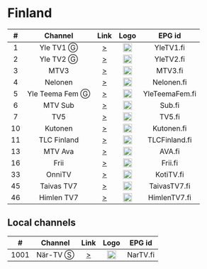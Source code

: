 <h1>Finland</h1>

| #   | Channel        | Link  | Logo | EPG id |
|:---:|:--------------:|:-----:|:----:|:------:|
| 1   | Yle TV1   Ⓖ | [>](https://yletv.akamaized.net/hls/live/622365/yletv1fin/index.m3u8) | <img height="20" src="https://i.imgur.com/6yXZwUL.png"/> | YleTV1.fi |
| 2   | Yle TV2  Ⓖ | [>](https://yletv.akamaized.net/hls/live/622366/yletv2fin/index.m3u8) | <img height="20" src="https://i.imgur.com/4xkc6PL.png"/> | YleTV2.fi |
| 3   | MTV3   | [>](https://live-fi.tvkaista.net/mtv3/live.m3u8) | <img height="20" src="https://i.imgur.com/kNbmc8n.png"/> | MTV3.fi |
| 4   | Nelonen   | [>](https://live-fi.tvkaista.net/nelonen/live.m3u8) | <img height="20" src="https://i.imgur.com/BFbCyfY.png"/> | Nelonen.fi |
| 5   | Yle Teema Fem  Ⓖ | [>](https://yletv.akamaized.net/hls/live/622367/yletvteemafemfin/index.m3u8) | <img height="20" src="https://i.imgur.com/iDljufz.png"/> | YleTeemaFem.fi |
| 6   | MTV Sub  | [>](https://live-fi.tvkaista.net/sub/live.m3u8) | <img height="20" src="https://i.imgur.com/VRCuxQt.png"/> | Sub.fi |
| 7   | TV5  | [>](https://live-fi.tvkaista.net/tv5/live.m3u8) | <img height="20" src="https://i.imgur.com/MoukyGs.png"/> | TV5.fi |
| 10   | Kutonen   | [>](https://live-fi.tvkaista.net/kutonen/live.m3u8) | <img height="20" src="https://i.imgur.com/4giVyxb.png"/> | Kutonen.fi |
| 11   | TLC Finland | [>](https://live-fi.tvkaista.net/tlc/live.m3u8) | <img height="20" src="https://i.imgur.com/0d5hP3A.png"/> | TLCFinland.fi |
| 13   | MTV Ava  | [>](https://live-fi.tvkaista.net/ava/live.m3u8) | <img height="20" src="https://i.imgur.com/rtyJVgB.png"/> | AVA.fi |
| 16   | Frii   | [>](https://live-fi.tvkaista.net/frii/live.m3u8) | <img height="20" src="https://i.imgur.com/ljKoG9I.png"/> | Frii.fi |
| 33  | OnniTV | [>](https://kotitv.digitacdn.net/amlst:kotitv.amlst/playlist.m3u8?organizationId=83459409&suiteItemId=83459780) | <img height="20" src="https://i.imgur.com/HzILf2H.png"/> | KotiTV.fi |
| 45  | Taivas TV7 | [>](https://vod.tv7.fi/tv7-fi/_definst_/smil:tv7-fi.smil/playlist.m3u8) | <img height="20" src="https://i.imgur.com/a4iNVXA.png"/> | TaivasTV7.fi |
| 46  | Himlen TV7 | [>](https://vod.tv7.fi/tv7-se/_definst_/smil:tv7-se.smil/playlist.m3u8) | <img height="20" src="https://i.imgur.com/a4iNVXA.png"/> | HimlenTV7.fi |

<h2>Local channels</h2>

| #   | Channel        | Link  | Logo | EPG id |
|:---:|:--------------:|:-----:|:----:|:------:|
| 1001  | När-TV Ⓢ | [>](https://streaming.nartv.fi/live/ngrp:NAR_TV.stream_all/playlist.m3u8) | <img height="20" src="https://i.imgur.com/Ht5yePq.png"/> | NarTV.fi |
